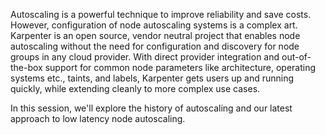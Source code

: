 Autoscaling is a powerful technique to improve reliability and save costs. However, configuration of node autoscaling systems is a complex art. Karpenter is an open source, vendor neutral project that enables node autoscaling without the need for configuration and discovery for node groups in any cloud provider. With direct provider integration and out-of-the-box support for common node parameters like architecture, operating systems etc., taints, and labels, Karpenter gets users up and running quickly, while extending cleanly to more complex use cases.

In this session, we'll explore the history of autoscaling and our latest approach to low latency node autoscaling.
